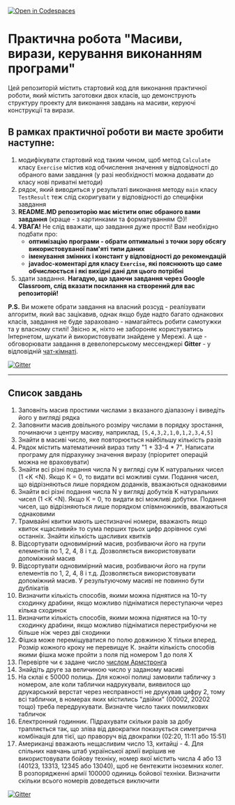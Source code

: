 [![Open in Codespaces](https://classroom.github.com/assets/launch-codespace-f4981d0f882b2a3f0472912d15f9806d57e124e0fc890972558857b51b24a6f9.svg)](https://classroom.github.com/open-in-codespaces?assignment_repo_id=10111183)
# Практична робота "Масиви, вирази, керування виконанням програми"

Цей репозиторій містить стартовий код для виконання практичної роботи, який містить заготовки двох класів, що демонструють структуру проекту для виконання завдань на масиви, керуючі конструкції та вирази.

## В рамках практичної роботи ви маєте зробити наступне:
1. модифікувати стартовий код таким чином, щоб метод ```Calculate``` класу ```Exercise``` містив код обчислення значення у відповідності до обраного вами завдання (у разі необхідності можна додавати до класу нові приватні методи)
2. рядок, який виводиться у результаті виконання методу ```main``` класу ```TestResult``` теж слід скоригувати у відповідності до специфіки завдання
3. **README.MD репозиторію має містити опис обраного вами завдання** (краще - з картинками та форматуванням :blush:)!
4. **УВАГА!** Не слід вважати, що завдання дуже прості! Вам необхідно подбати про:
    * **оптимізацію програми - обрати оптимальні з точки зору обсягу використовуваної пам'яті типи даних**
    * **іменування змінних і констант у відповідності до рекомендацій**
    * **javadoc-коментарі для класу ```Exercise```, які пояснюють що саме обчислюється і які вихідні дані для цього потрібні**
5. здати завдання. **Нагадую, що здаючи завдання через Google Classroom, слід вказати посилання на створений для вас репозиторій!**

**P.S.** Ви можете обрати завдання на власний розсуд - реалізувати алгоритм, який вас зацікавив, однак якщо буде надто багато однакових класів, завдання не буде зараховано - намагайтесь робити самотужки та у власному стилі! Звісно ж, ніхто не забороняє користуватись Інтернетом, шукати й використовувати знайдене у Мережі. А ще - обговорювати завдання в девелоперському мессенджері **Gitter** - у відповідній [чат-кімнаті](https://gitter.im/PPC-SE-2020/OOP?utm_source=share-link&utm_medium=link&utm_campaign=share-link).

[![Gitter](https://badges.gitter.im/PPC-SE-2020/OOP.svg)](https://gitter.im/PPC-SE-2020/OOP?utm_source=badge&utm_medium=badge&utm_campaign=pr-badge)

----

## Список завдань
1. Заповніть масив простими числами з вказаного діапазону і виведіть його у вигляді рядка
2. Заповнити масив довільного розміру числами в порядку зростання, починаючи з центру масиву, наприклад, ````[5,4,3,2,1,0,1,2,3,4,5]````
4. Знайти в масиві число, яке повторюється найбільшу кількість разів
5. Рядок містить математичний вираз типу "1 + 33-4 * 7". Написати програму для підрахунку значення виразу (пріоритет операцій можна не враховувати)
6. Знайти всі різні подання числа N у вигляді сум K натуральних чисел (1 <K <N). Якщо К = 0, то видати всі можливі суми. Подання чисел, що відрізняються лише порядком доданків, вважаються однаковими
7. Знайти всі різні подання числа N у вигляді добутків K натуральних чисел (1 <K <N). Якщо К = 0, то видати всі можливі добутки. Подання чисел, що відрізняються лише порядком співмножників, вважаються однаковими
8. Трамвайні квитки мають шестизначні номери, вважають якщо квиток «щасливий» то сума перших трьох цифр дорівнює сумі останніх. Знайти кількість щасливих квитків
9. Відсортувати одновимірний масив, розбиваючи його на групи елементів по 1, 2, 4, 8 і т.д. Дозволяється використовувати допоміжний масив
10. Відсортувати одновимірний масив, розбиваючи його на групи елементів по 1, 2, 4, 8 і т.д. Дозволяється використовувати допоміжний масив. У результуючому масиві не повинно бути дублікатів
11. Визначити кількість способів, якими можна піднятися на 10-ту сходинку драбини, якщо можливо підніматися переступаючи через кілька сходинок
12. Визначити кількість способів, якими можна піднятися на 10-ту сходинку драбини, якщо можливо підніматися перестрибуючи не більше ніж через дві сходинки
13. Фішка може переміщуватися по полю довжиною Х тільки вперед. Розмір кожного кроку не перевищує К. знайти кількість способів якими фішка може пройти з поля під номером 1 до поля Х
14. Перевірте чи є задане число [числом Армстронга](https://uk.wikipedia.org/wiki/%D0%A7%D0%B8%D1%81%D0%BB%D0%B0_%D0%90%D1%80%D0%BC%D1%81%D1%82%D1%80%D0%BE%D0%BD%D0%B3%D0%B0)
15. Знайдіть друге за величиною число у заданому масиві 
16. На склаі є 50000 полиць. Для кожної полиці замовили табличку з номером, але коли таблички надрукували, виявилося що друкарський верстат через несправності не друкував цифру 2, тому всі таблички, в номерах яких містились "двійки" (00002, 20202 тощо) треба передрукувати. Визначте число таких помилкових табличок
17. Електронний годинник. Підрахувати скільки разів за добу трапляється так, що зліва від двокрапки показується симетрична комбінація для тієї, що праворуч від двокрапки (02:20, 11:11 або 15:51)
18. Американці вважають нещасливим число 13, китайці - 4. Для спільних навчань штаб української армії вирішив не використовувати бойову техніку, номер якої містить числа 4 або 13 (40123, 13313, 12345 або 13040), щоб не бентежити іноземних колег. В розпорядженні армії 100000 одиниць бойової техніки. Визначити скільки всього номерів доведеться виключити

[![Gitter](https://badges.gitter.im/PPC-SE-2020/OOP.svg)](https://gitter.im/PPC-SE-2020/OOP?utm_source=badge&utm_medium=badge&utm_campaign=pr-badge)
